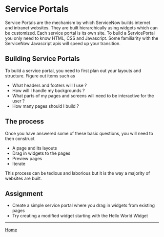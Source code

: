 # Service Portals

Service Portals are the mechanism by which ServiceNow builds internet and intranet websites. They are built hierarchically using widgets which
can be customized. Each service portal is its own site. To build a ServicePortal you only need to know HTML, CSS and Javascript. Some familiarity with the
ServiceNow Javascript apis will speed up your transition.

## Building Service Portals

To build a service portal, you need to first plan out your layouts and structure. Figure out items such as

* What headers and footers will I use ?
* How will I handle my backgrounds ?
* What parts of my pages and screens will need to be interactive for the user ?
* How many pages should I build ?

## The process

Once you have answered some of these basic questions, you will need to then construct
* A page and its layouts
* Drag in widgets to the pages
* Preview pages
* Iterate

This process can be tedious and laborious but it is the way a majority of websites are built. 

## Assignment

* Create a simple service portal where you drag in widgets from existing pages
* Try creating a modified widget starting with the Hello World Widget


---

[Home](../README.md)
